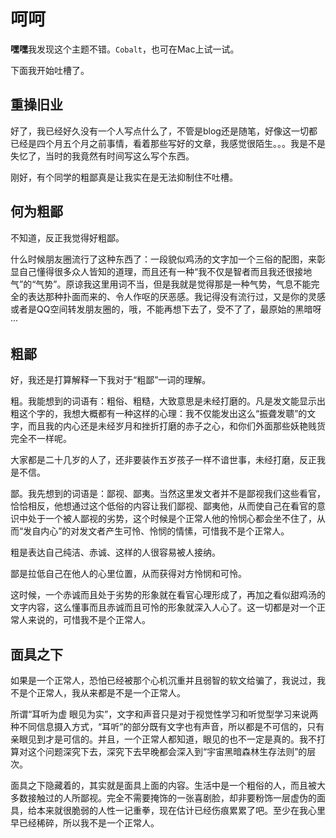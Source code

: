 # 呵呵
**嘿嘿**我发现这个主题不错。`Cobalt`，也可在Mac上试一试。

下面我开始吐槽了。

## 重操旧业
好了，我已经好久没有一个人写点什么了，不管是blog还是随笔，好像这一切都已经是四个月五个月之前事情，看着那些写好的文章，我感觉很陌生。。。我是不是失忆了，当时的我竟然有时间写这么写个东西。

刚好，有个同学的粗鄙真是让我实在是无法抑制住不吐槽。

## 何为粗鄙
不知道，反正我觉得好粗鄙。

什么时候朋友圈流行了这种东西了：一段貌似鸡汤的文字加一个三俗的配图，来彰显自己懂得很多众人皆知的道理，而且还有一种“我不仅是智者而且我还很接地气”的“气势”。原谅我这里用词不当，但是我就是觉得那是一种气势，气息不能完全的表达那种扑面而来的、令人作呕的厌恶感。我记得没有流行过，又是你的灵感或者是QQ空间转发朋友圈的，哦，不能再想下去了，受不了了，最原始的黑暗呀···

## 粗鄙
好，我还是打算解释一下我对于“粗鄙”一词的理解。

粗。我能想到的词语有：粗俗、粗糙，大致意思是未经打磨的。凡是发文能显示出粗这个字的，我想大概都有一种这样的心理：我不仅能发出这么“振聋发聩”的文字，而且我的内心还是未经岁月和挫折打磨的赤子之心，和你们外面那些妖艳贱货完全不一样呢。

大家都是二十几岁的人了，还非要装作五岁孩子一样不谙世事，未经打磨，反正我是不信。

鄙。我先想到的词语是：鄙视、鄙夷。当然这里发文者并不是鄙视我们这些看官，恰恰相反，他想通过这个低俗的内容让我们鄙视、鄙夷他，从而使自己在看官的意识中处于一个被人鄙视的劣势，这个时候是个正常人他的怜悯心都会坐不住了，从而“发自内心”的对发文者产生可怜、怜悯的情愫，可惜我不是个正常人。

粗是表达自己纯洁、赤诚、这样的人很容易被人接纳。

鄙是拉低自己在他人的心里位置，从而获得对方怜悯和可怜。

这时候，一个赤诚而且处于劣势的形象就在看官心理形成了，再加之看似甜鸡汤的文字内容，这么懂事而且赤诚而且可怜的形象就深入人心了。这一切都是对一个正常人来说的，可惜我不是个正常人。

## 面具之下
如果是一个正常人，恐怕已经被那个心机沉重并且弱智的软文给骗了，我说过，我不是个正常人，我从来都是不是一个正常人。

所谓“耳听为虚 眼见为实”，文字和声音只是对于视觉性学习和听觉型学习来说两种不同信息摄入方式，“耳听”的部分既有文字也有声音，所以都是不可信的，只有亲眼见到才是可信的。并且，一个正常人都知道，眼见的也不一定是真的。我不打算对这个问题深究下去，深究下去早晚都会深入到“宇宙黑暗森林生存法则”的层次。

面具之下隐藏着的，其实就是面具上面的内容。生活中是一个粗俗的人，而且被大多数接触过的人所鄙视。完全不需要掩饰的一张喜剧脸，却非要粉饰一层虚伪的面具，给本来就很脆弱的人性一记重拳，现在估计已经伤痕累累了吧。至少在我心里早已经稀碎，所以我不是一个正常人。
